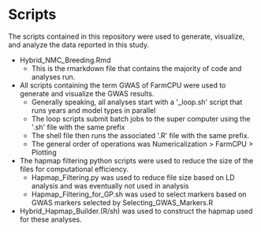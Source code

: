 # Scripts

The scripts contained in this repository were used to generate, visualize, and analyze the data reported in this study.

* Hybrid_NMC_Breeding.Rmd
  * This is the rmarkdown file that contains the majority of code and analyses run.
* All scripts containing the term GWAS of FarmCPU were used to generate and visualize the GWAS results.
  * Generally speaking, all analyses start with a '_loop.sh' script that runs years and model types in parallel
  * The loop scripts submit batch jobs to the super computer using the '.sh' file with the same prefix
  * The shell file then runs the associated '.R' file with the same prefix.
  * The general order of operations was Numericalization > FarmCPU > Plotting
* The hapmap filtering python scripts were used to reduce the size of the files for computational efficiency.
  * Hapmap_Filtering.py was used to reduce file size based on LD analysis and was eventually not used in analysis
  * Hapmap_Filtering_for_GP.sh was used to select markers based on GWAS markers selected by Selecting_GWAS_Markers.R
* Hybrid_Hapmap_Builder.(R/sh) was used to construct the hapmap used for these analyses.
